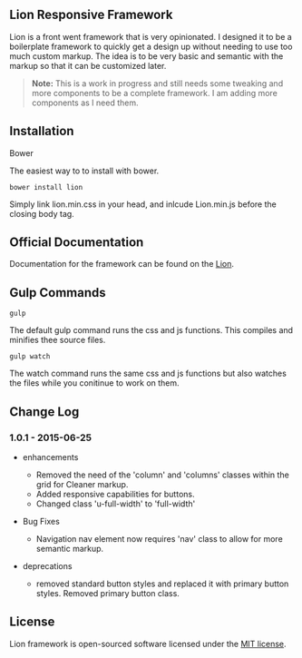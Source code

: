 ## Lion Responsive Framework

Lion is a front went framework that is very opinionated. I designed it to be a boilerplate framework to quickly get a design up without needing to use too much custom markup. The idea is to be very basic and semantic with the markup so that it can be customized later.

> **Note:** This is a work in progress and still needs some tweaking and more components to be a complete framework. I am adding more components as I need them. 

## Installation

Bower

The easiest way to to install with bower.

    bower install lion

Simply link lion.min.css in your head, and inlcude Lion.min.js before the closing body tag.

## Official Documentation

Documentation for the framework can be found on the [Lion](http://juliansalas.com/lion/docs).

## Gulp Commands

    gulp

The default gulp command runs the css and js functions. This compiles and minifies thee source files.

    gulp watch

The watch command runs the same css and js functions but also watches the files while you conitinue to work on them. 

## Change Log

### 1.0.1 - 2015-06-25

* enhancements
  * Removed the need of the 'column' and 'columns' classes within the grid for Cleaner markup.
  * Added responsive capabilities for buttons.
  * Changed class 'u-full-width' to 'full-width'

* Bug Fixes
  * Navigation nav element now requires 'nav' class to allow for more semantic markup.

* deprecations
  * removed standard button styles and replaced it with primary button styles. Removed primary button class.

## License

Lion framework is open-sourced software licensed under the [MIT license](http://opensource.org/licenses/MIT).
